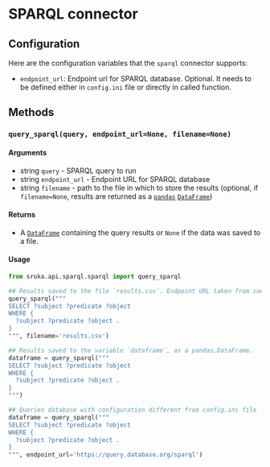 # SPARQL connector

## Configuration

Here are the configuration variables that the `sparql` connector supports:
* `endpoint_url`: Endpoint url for SPARQL database. Optional. It needs to be defined either in `config.ini` file or directly in called function.

## Methods

### `query_sparql(query, endpoint_url=None, filename=None)`

#### Arguments

* string `query` - SPARQL query to run
* string `endpoint_url` -  Endpoint URL for SPARQL database
* string `filename` - path to the file in which to store the results (optional, if `filename=None`, results are returned as a [`pandas`](https://pandas.pydata.org/pandas-docs/stable/) [`DataFrame`](https://pandas.pydata.org/pandas-docs/stable/reference/frame.html))


#### Returns

* A [`DataFrame`](https://pandas.pydata.org/pandas-docs/stable/reference/frame.html) containing the query results or `None` if the data was saved to a file.

#### Usage

```python
from sroka.api.sparql.sparql import query_sparql

## Results saved to the file `results.csv`. Endpoint URL taken from config.
query_sparql("""
SELECT ?subject ?predicate ?object
WHERE {
  ?subject ?predicate ?object .
}   
""", filename='results.csv')

## Results saved to the variable `dataframe`, as a pandas.DataFrame.
dataframe = query_sparql("""
SELECT ?subject ?predicate ?object
WHERE {
  ?subject ?predicate ?object .
}
""")

## Queries database with configuration different from config.ini file
dataframe = query_sparql("""
SELECT ?subject ?predicate ?object
WHERE {
  ?subject ?predicate ?object .
}
""", endpoint_url='https://query.database.org/sparql')

```

